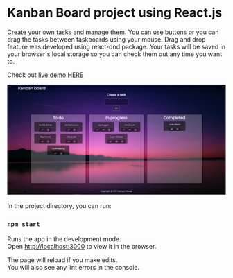 # Kanban Board project using React.js
Create your own tasks and manage them. You can use buttons or you can drag the tasks between taskboards using your mouse. Drag and drop feature was developed using react-dnd package. Your tasks will be saved in your browser's local storage so you can check them out any time you want to. 

Check out [live demo HERE](https://dariusznowak.github.io/kanban-board/)

![alt text](https://github.com/dariusznowak/kanban-board/blob/main/src/img/screenshot.png?raw=true)


In the project directory, you can run:


### `npm start`

Runs the app in the development mode.\
Open [http://localhost:3000](http://localhost:3000) to view it in the browser.

The page will reload if you make edits.\
You will also see any lint errors in the console.
